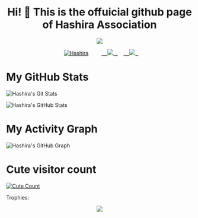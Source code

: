 <h1 align="center">Hi! 👋 This is the offuicial github page of Hashira Association</h1>
</p>
<p align="center">
<img src="https://readme-typing-svg.herokuapp.com?color=1C71FA&width=420&lines=We+are+Passionate+Developers+From+India%E2%9C%8C%EF%B8%8F;Working+For+Hashira+Association%E2%9D%A4%EF%B8%8F">
</p>
<p align="center">
  <a href="https://t.me/Hashira_Association"><img src="https://telegra.ph/file/a7da79c0bdc66adb4b0fa.png" alt="Hashira"></a>
  
  
  
  <a href="https://telegram.me/Hashira_Association">
    <img src="https://img.shields.io/badge/Telegram-grey?style=for-the-badge&logo=telegram"/>
  </a>  
</a>
  <a href="https://github.com/HashiaAssociation">
    <img src="https://img.shields.io/github/followers/HashiraAssociation?label=GitHub&logo=github&style=for-the-badge&color=blue"/>
  </a>

# My GitHub Stats

![Hashira's Git Stats](https://github-readme-stats.vercel.app/api?username=HashiraAssociation&include_all_commits=true&count_private=true&theme=tokyonight)

![Hashira's GitHub Stats](https://github-readme-streak-stats.herokuapp.com?user=HashiraAssociation&theme=tokyonight)

# My Activity Graph


![Hashira's GitHub Graph](https://activity-graph.herokuapp.com/graph?username=HashiraAssociation&custom_title=My%20Graph&bg_color=241731&line=f20f80&color=f52f91&point=fdf5ea&hide_border=true&area=false&area_color=fdf5ea)
# Cute visitor count
<a href="https://t.me/Hashira_Association"><img alt="Cute Count" src="https://count.getloli.com/get/@Hashira_Association?theme=rule34" /></a>

Trophies:  
<div align="center"><img src="https://github-profile-trophy.vercel.app/?username=HashiraAssociation&theme=dracula&count_private=true"></div>
